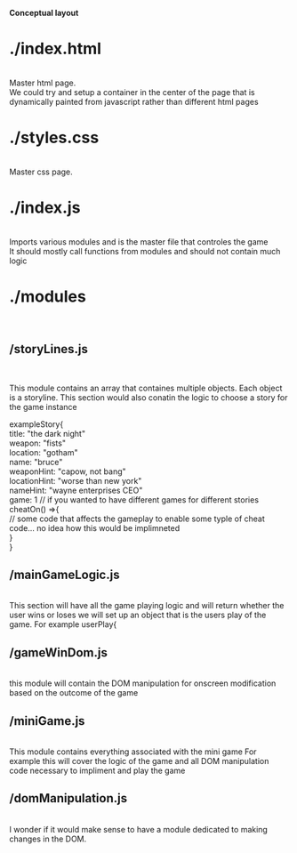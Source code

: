<b>Conceptual layout </b><br>

<h1>./index.html </h1><br>
  Master html page. <br>
  We could try and setup a container in the center of the page that is dynamically painted from javascript
  rather than different html pages
 

<h1>./styles.css </h1><br>
  Master css page. <br>
 

<h1>./index.js </h1><br>
  Imports various modules and is the master file that controles the game <br>
  It should mostly call functions from modules and should not contain much logic <br>
  
<h1>./modules </h1><br>
    <h2> /storyLines.js </h2> <br>
     <p> This module contains an array that containes multiple objects. Each object is a storyline. This section would also 
      conatin the logic to choose a story for the game instance </p>
        exampleStory{ <br>
            title: "the dark night" <br>
            weapon: "fists" <br>
            location: "gotham" <br>
            name: "bruce" <br>
            weaponHint: "capow, not bang" <br>
            locationHint: "worse than new york" <br>
            nameHint: "wayne enterprises CEO" <br>
            game: 1  // if you wanted to have different games for different stories <br>
            cheatOn() =>{ <br>
            // some code that affects the gameplay to enable some typle of cheat code... no idea how this would be implimneted <br>
            } <br>
        }<br>
   <h2> /mainGameLogic.js </h2> <br>
     This section will have all the game playing logic and will return whether the user wins or loses
     we will set up an object that is the users play of the game. For example
     userPlay{
        
   <h2> /gameWinDom.js </h2> <br>
     this module will contain the DOM manipulation for onscreen modification based on the outcome of the game
   <h2>  /miniGame.js </h2> <br>
      This module contains everything associated with the mini game
      For example this will cover the logic of the game and all DOM manipulation code necessary to 
      impliment and play the game
    <h2> /domManipulation.js </h2> <br>
      I wonder if it would make sense to have a module dedicated to making changes in the DOM.
      
     
      
